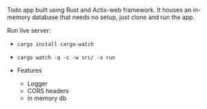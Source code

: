 Todo app built using Rust and Actix-web framework.
It houses an in-memory database that needs no setup, just clone and run the app.

Run live server:
- `cargo install cargo-watch`
- `cargo watch -q -c -w src/ -x run`



- Features
  - Logger
  - CORS headers 
  - in memory db